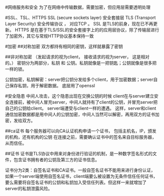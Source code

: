 #网络服务和安全
为了在网络中传输数据，需要加密，但应用层需要透明处理

#SSL、TSL、HTTPS
SSL (secure sockets layer) 安全套接层
TLS (Transport Layer Security) 安全传输协议 ， 对应TCP 。
SSL 是TLS的前身，现在已不再更新。
HTTPS 是在基于TLS/SSL的安全套接字上的的应用层协议，除了传输层进行了加密外，其它与常规HTTP协议基本保持一致

#加密
##对称加密
双方都持有相同的密钥，这样就暴露了密钥

##非对称加密
（发起请求的视为client， 接收请求的视为server， 这是相对的。）
密钥分为两部分，私钥 和 公钥。私钥就像是一把钥匙；公钥就像是很多把一样的锁。

公钥加密，私钥解密：server把公钥分发给多个client，用于加密数据；server自己保存私钥，用于解密数据。
底层用了openssl

#安全隐患
中间人攻击，这个隐患出现在交换公钥的时候
client在与server建立安全连接前，被中间人冒充server，中间人就持有了client的公钥，并冒充server把自己的公钥给client。
server端遭受与client一样的遭遇。
这样，server和client通信加密数据都是用中间人的公钥加密，中间人当然可以解密，再用双方的证书加密，发给双方。

##ca证书
每个服务器可以向CA认证机构申请一个证书，
包括主机名，IP，颁发的机构，还有机构的公钥
在连接之前，需要确认证书中的签名来自目标服务器，从而信任。

##证书
证书是TLS协议中用来对身份进行验证的机制，是一种数字签名形式的文件，包含证书拥有者的公钥及第三方的证书信息。

证书分为2类：自签名证书和CA证书。一般自签名证书不能用来进行身份认证，如果一个server端使用自签名证书，client端要么被设置为无条件信任任何证书，要么需要将自签名证书的公钥和私钥加入受信任列表。但这样一来就增加了server的私钥泄露风险。